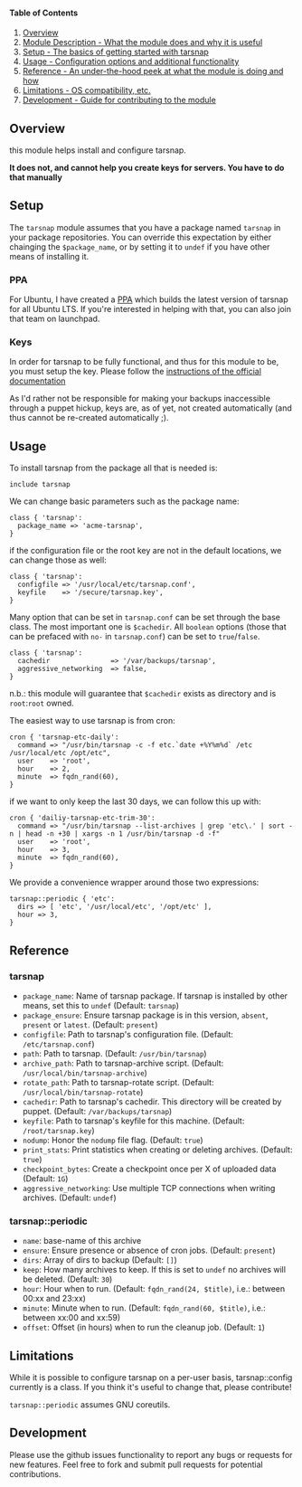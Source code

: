 #### Table of Contents

1. [Overview](#overview)
2. [Module Description - What the module does and why it is useful](#module-description)
3. [Setup - The basics of getting started with tarsnap](#setup)
4. [Usage - Configuration options and additional functionality](#usage)
5. [Reference - An under-the-hood peek at what the module is doing and how](#reference)
5. [Limitations - OS compatibility, etc.](#limitations)
6. [Development - Guide for contributing to the module](#development)

## Overview

this module helps install and configure tarsnap.

**It does not, and cannot help you create keys for servers. You have to do that manually**

## Setup

The `tarsnap` module assumes that you have a package named `tarsnap` in your
package repositories. You can override this expectation by either chainging the
`$package_name`, or by setting it to `undef` if you have other means of
installing it.

### PPA

For Ubuntu, I have created a
[PPA](https://launchpad.net/~tarsnap/+archive/ubuntu/lts) which builds the
latest version of tarsnap for all Ubuntu LTS. If you're interested in helping
with that, you can also join that team on launchpad.

### Keys

In order for tarsnap to be fully functional, and thus for this module to be,
you must setup the key. Please follow the [instructions of the official
documentation](https://www.tarsnap.com/gettingstarted.html)

As I'd rather not be responsible for making your backups inaccessible through a
puppet hickup, keys are, as of yet, not created automatically (and thus cannot
be re-created automatically ;).


## Usage

To install tarsnap from the package all that is needed is:

```puppet
include tarsnap
```

We can change basic parameters such as the package name:

```puppet
class { 'tarsnap':
  package_name => 'acme-tarsnap',
}
```

if the configuration file or the root key are not in the default locations, we
can change those as well:

```puppet
class { 'tarsnap':
  configfile => '/usr/local/etc/tarsnap.conf',
  keyfile    => '/secure/tarsnap.key',
}
```

Many option that can be set in `tarsnap.conf` can be set through the base
class. The most important one is `$cachedir`. All `boolean` options (those that
can be prefaced with `no-` in `tarsnap.conf`) can be set to `true`/`false`.

```puppet
class { 'tarsnap':
  cachedir               => '/var/backups/tarsnap',
  aggressive_networking  => false,
}
```

n.b.: this module will guarantee that `$cachedir` exists as directory and is
`root`:`root` owned.

The easiest way to use tarsnap is from cron:

```puppet
cron { 'tarsnap-etc-daily':
  command => "/usr/bin/tarsnap -c -f etc.`date +%Y%m%d` /etc /usr/local/etc /opt/etc",
  user    => 'root',
  hour    => 2,
  minute  => fqdn_rand(60),
}
```

if we want to only keep the last 30 days, we can follow this up with:

```puppet
cron { 'dailiy-tarsnap-etc-trim-30':
  command => "/usr/bin/tarsnap --list-archives | grep 'etc\.' | sort -n | head -n +30 | xargs -n 1 /usr/bin/tarsnap -d -f"
  user    => 'root',
  hour    => 3,
  minute  => fqdn_rand(60),
}
```

We provide a convenience wrapper around those two expressions:

```puppet
tarsnap::periodic { 'etc':
  dirs => [ 'etc', '/usr/local/etc', '/opt/etc' ],
  hour => 3,
}
```

## Reference

### tarsnap

* `package_name`: Name of tarsnap package. If tarsnap is installed by other means, set this to `undef` (Default: `tarsnap`)
* `package_ensure`: Ensure tarsnap package is in this version, `absent`, `present` or `latest`. (Default: `present`)
* `configfile`: Path to tarsnap's configuration file. (Default: `/etc/tarsnap.conf`)
* `path`: Path to tarsnap. (Default: `/usr/bin/tarsnap`)
* `archive_path`: Path to tarsnap-archive script. (Default: `/usr/local/bin/tarsnap-archive`)
* `rotate_path`: Path to tarsnap-rotate script. (Default: `/usr/local/bin/tarsnap-rotate`)
* `cachedir`: Path to tarsnap's cachedir. This directory will be created by puppet. (Default: `/var/backups/tarsnap`)
* `keyfile`: Path to tarsnap's keyfile for this machine. (Default: `/root/tarsnap.key`)
* `nodump`: Honor the `nodump` file flag. (Default: `true`)
* `print_stats`: Print statistics when creating or deleting archives. (Default: `true`)
* `checkpoint_bytes`: Create a checkpoint once per X of uploaded data (Default: `1G`)
* `aggressive_networking`: Use multiple TCP connections when writing archives. (Default: `undef`)

### tarsnap::periodic

* `name`: base-name of this archive
* `ensure`: Ensure presence or absence of cron jobs. (Default: `present`)
* `dirs`: Array of dirs to backup (Default: `[]`)
* `keep`: How many archives to keep. If this is set to `undef` no archives will be deleted. (Default: `30`)
* `hour`: Hour when to run. (Default: `fqdn_rand(24, $title)`, i.e.: between 00:xx and 23:xx)
* `minute`: Minute when to run. (Default: `fqdn_rand(60, $title)`, i.e.: between xx:00 and xx:59)
* `offset`: Offset (in hours) when to run the cleanup job. (Default: `1`)

## Limitations

While it is possible to configure tarsnap on a per-user basis, tarsnap::config
currently is a class. If you think it's useful to change that, please contribute!

`tarsnap::periodic` assumes GNU coreutils.

## Development

Please use the github issues functionality to report any bugs or requests for new features.
Feel free to fork and submit pull requests for potential contributions.
